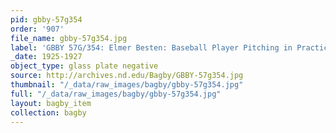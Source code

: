 ```yaml
---
pid: gbby-57g354
order: '907'
file_name: gbby-57g354.jpg
label: 'GBBY 57G/354: Elmer Besten: Baseball Player Pitching in Practice - 1925-1927'
_date: 1925-1927
object_type: glass plate negative
source: http://archives.nd.edu/Bagby/GBBY-57g354.jpg
thumbnail: "/_data/raw_images/bagby/gbby-57g354.jpg"
full: "/_data/raw_images/bagby/gbby-57g354.jpg"
layout: bagby_item
collection: bagby
---
```

